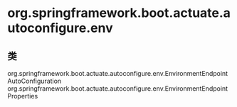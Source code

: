 # org.springframework.boot.actuate.autoconfigure.env

## 类

org.springframework.boot.actuate.autoconfigure.env.EnvironmentEndpointAutoConfiguration
org.springframework.boot.actuate.autoconfigure.env.EnvironmentEndpointProperties




